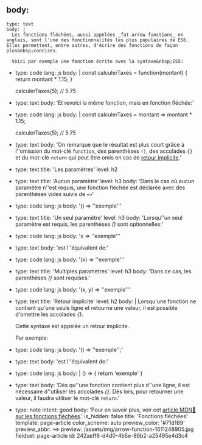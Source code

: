 body:
  -
    type: text
    body: |
      Les fonctions fléchées, aussi appelées _fat arrow functions_ en anglais, sont l'une des fonctionnalités les plus populaires de ES6. Elles permettent, entre autres, d'écrire des fonctions de façon plus&nbsp;concises.
      
      Voici par exemple une fonction écrite avec la syntaxe&nbsp;ES5:
  -
    type: code
    lang: js
    body: |
      const calculerTaxes = function(montant) {
        return montant * 1.15;
      }
      
      calculerTaxes(5); // 5.75
  -
    type: text
    body: 'Et revoici la même fonction, mais en fonction&nbsp;fléchée:'
  -
    type: code
    lang: js
    body: |
      const calculerTaxes = montant => montant * 1.15;
      
      calculerTaxes(5); // 5.75
  -
    type: text
    body: 'On remarque que le résultat est plus court grâce à l''omission du mot-clé `function`, des parenthèses `()`, des accolades `{}` et du mot-clé `return` qui peut être omis en cas de [retour implicite](#retour-implicite).'
  -
    type: text
    title: 'Les paramètres'
    level: h2
  -
    type: text
    title: 'Aucun paramètre'
    level: h3
    body: 'Dans le cas où aucun paramètre n''est requis, une fonction fléchée est déclarée avec des parenthèses vides suivis de&nbsp;`=>`'
  -
    type: code
    lang: js
    body: '() => ''exemple'''
  -
    type: text
    title: 'Un seul paramètre'
    level: h3
    body: 'Lorsqu''un seul paramètre est requis, les parenthèses _()_ sont&nbsp;optionnelles:'
  -
    type: code
    lang: js
    body: 'x => ''exemple'''
  -
    type: text
    body: 'est l''équivalent&nbsp;de:'
  -
    type: code
    lang: js
    body: '(x) => ''exemple'''
  -
    type: text
    title: 'Multiples paramètres'
    level: h3
    body: 'Dans ce cas, les parenthèses _()_ sont&nbsp;requises:'
  -
    type: code
    lang: js
    body: '(x, y) => ''exemple'''
  -
    type: text
    title: 'Retour implicite'
    level: h2
    body: |
      Lorsqu'une fonction ne contient qu'une seule ligne et retourne une valeur, il est possible d'omettre les accolades&nbsp;_{}_. 
      
      Cette syntaxe est appelée un retour&nbsp;implicite.
      
      Par exemple:
  -
    type: code
    lang: js
    body: '() => ''exemple'';'
  -
    type: text
    body: 'est l''équivalent&nbsp;de:'
  -
    type: code
    lang: js
    body: |
      () => {
        return 'exemple'
      }
  -
    type: text
    body: 'Dès qu''une fonction contient plus d''une ligne, il est nécessaire d''utiliser les accolades _{}_. Dès lors, pour retourner une valeur, il faudra utiliser le mot-clé&nbsp;`return`.'
  -
    type: note
    intent: good
    body: 'Pour en savoir plus, voir cet [article MDN🦖 sur les fonctions fléchées](https://developer.mozilla.org/fr/docs/Web/JavaScript/Reference/Fonctions/Fonctions_fl%C3%A9ch%C3%A9es).'
is_hidden: false
title: 'Fonctions fléchées'
template: page-article
color_scheme: auto
preview_color: '#71d189'
preview_abbr: ⟹
preview: /assets/img/arrow-function-1611248905.jpg
fieldset: page-article
id: 242aeff6-d4d0-4b5e-89b2-a25495e4d3c4
